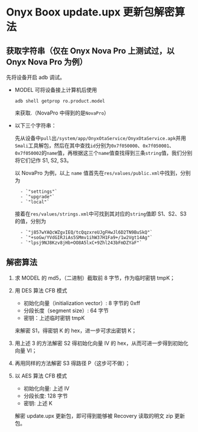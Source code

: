 # Onyx Boox update.upx 更新包解密算法

## 获取字符串（仅在 Onyx Nova Pro 上测试过，以 Onyx Nova Pro 为例）

先将设备开启 adb 调试。

- MODEL 可将设备接上计算机后使用

    ```
    adb shell getprop ro.product.model
    ```

    来获取.（NovaPro 中得到的是`NovaPro`）

- 以下三个字符串：

    先从设备中`pull`出`/system/app/OnyxOtaService/OnyxOtaService.apk`并用`Smali`工具解包，然后在其中查找`id`分别为`0x7f050000`、`0x7f050001`、`0x7f050002`的`name`值，再根据这三个`name`值查找得到三条`string`值，我们分别将它们记作 S1, S2, S3。

    以 NovaPro 为例，以上 `name` 值首先在`res/values/public.xml`中找到，分别为

        - `"settings"`
        - `"upgrade"`
        - `"local"`

    接着在`res/values/strings.xml`中可找到其对应的`string`值即 S1、S2、S3 的值，分别为

        - `"j857wYAQcWZgvIEQ/tcQqzxreUJgFHwJl6D2TN9BuSkQ"`
        - `"+soGw/YVdGIRJiAs5SMmv1ihW37H1Fa9+/1w2Vgt14Ag"`
        - `"lpsj9NJ8Kzv8jHb+OO8A5lxC+9Zhl243bFmDZYaF"`

## 解密算法

1. 求 MODEL 的 md5，（二进制）截取前 8 字节，作为临时密钥 tmpK；
2. 用 DES 算法 CFB 模式

    - 初始化向量（initialization vector）: 8 字节的 0xff 
    - 分段长度（segment size）: 64 字节
    - 密钥：上述临时密钥 tmpK

    来解密 S1，得密钥 K 的 hex，进一步可求出密钥 K；

3. 用上述 3 的方法解密 S2 得初始化向量 IV 的 hex，从而可进一步得到初始化向量 VI；
4. 再用同样的方法解密 S3 得路径 P（这步可不做）；
5. 以 AES 算法 CFB 模式

    - 初始化向量: 上述 IV
    - 分段长度: 128 字节
    - 密钥: 上述 K

    解密 update.upx 更新包，即可得到能够被 Recovery 读取的明文 zip 更新包。
